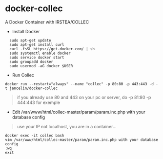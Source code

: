 # docker-collec
A Docker Container with IRSTEA/COLLEC

* Install Docker

```
  sudo apt-get update
  sudo apt-get install curl 
  curl -fsSL https://get.docker.com/ | sh
  sudo systemctl enable docker
  sudo service docker start
  sudo groupadd docker
  sudo usermod -aG docker $USER
```

* Run Collec

```
docker run --restart="always" --name "collec" -p 80:80 -p 443:443 -d -t jancelin/docker-collec
```
> if you already use 80 and 443 on your pc or server, do -p 81:80 -p 444:443 for exemple

* Edit /var/www/html/collec-master/param/param.inc.php with your database config

> use your IP not localhost, you are in a container...

```
docker exec -it collec bash
vim /var/www/html/collec-master/param/param.inc.php with your database config
:wq
exit
```

